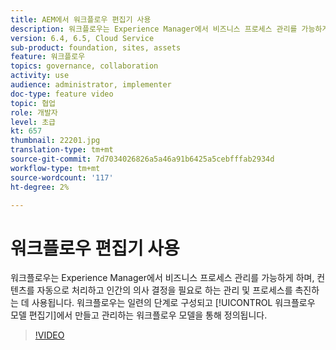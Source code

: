 ```yaml
---
title: AEM에서 워크플로우 편집기 사용
description: 워크플로우는 Experience Manager에서 비즈니스 프로세스 관리를 가능하게 하며, 컨텐츠를 자동으로 처리하고 인간의 의사 결정을 필요로 하는 관리 및 프로세스를 촉진하는 데 사용됩니다. 워크플로우는 워크플로우 모델 편집기에서 작성 및 관리되는 일련의 단계로 구성된 워크플로우 모델을 통해 정의됩니다.
version: 6.4, 6.5, Cloud Service
sub-product: foundation, sites, assets
feature: 워크플로우
topics: governance, collaboration
activity: use
audience: administrator, implementer
doc-type: feature video
topic: 협업
role: 개발자
level: 초급
kt: 657
thumbnail: 22201.jpg
translation-type: tm+mt
source-git-commit: 7d7034026826a5a46a91b6425a5cebfffab2934d
workflow-type: tm+mt
source-wordcount: '117'
ht-degree: 2%

---
```



# 워크플로우 편집기 사용

워크플로우는 Experience Manager에서 비즈니스 프로세스 관리를 가능하게 하며, 컨텐츠를 자동으로 처리하고 인간의 의사 결정을 필요로 하는 관리 및 프로세스를 촉진하는 데 사용됩니다. 워크플로우는 일련의 단계로 구성되고 [!UICONTROL 워크플로우 모델 편집기]에서 만들고 관리하는 워크플로우 모델을 통해 정의됩니다.

>[!VIDEO](https://video.tv.adobe.com/v/22201/?quality=12&learn=on)
